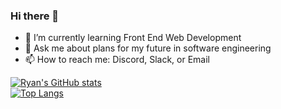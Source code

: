 ### Hi there 👋
- 🌱 I’m currently learning Front End Web Development
- 💬 Ask me about plans for my future in software engineering
- 📫 How to reach me: Discord, Slack, or Email


[![Ryan's GitHub stats](https://github-readme-stats.vercel.app/api?username=ryd0g&show_icons=true&theme=tokyonight)](https://github.com/ryd0g/github-readme-stats)
<br/>
[![Top Langs](https://github-readme-stats.vercel.app/api/top-langs/?username=ryd0g&show_icons=true&theme=tokyonight)](https://github.com/ryd0g/github-readme-stats)

<!--
**ryd0g/ryd0g** is a ✨ _special_ ✨ repository because its `README.md` (this file) appears on your GitHub profile.

Here are some ideas to get you started:

- 🔭 I’m currently working on ...
- 🌱 I’m currently learning ...
- 👯 I’m looking to collaborate on ...
- 🤔 I’m looking for help with ...
- 💬 Ask me about ...
- 📫 How to reach me: ...
- 😄 Pronouns: ...
- ⚡ Fun fact: ...
-->

